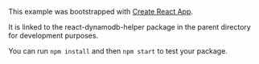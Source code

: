 This example was bootstrapped with [Create React App](https://github.com/facebook/create-react-app).

It is linked to the react-dynamodb-helper package in the parent directory for development purposes.

You can run `npm install` and then `npm start` to test your package.

